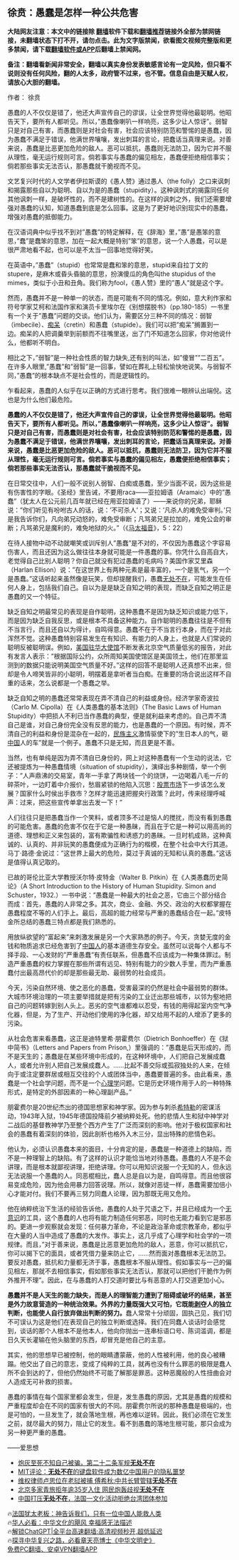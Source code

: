  <!-- 面包屑导航 --> <h2>徐贲：愚蠢是怎样一种公共危害</h2> <p class="notice"><b>大陆网友注意：本文中的链接除 <a href="https://github.com/bannedbook/fanqiang" >翻墙</a>软件下载和<a href="https://github.com/killgcd/justmysocks/blob/master/README.md">翻墙推荐</a>链接外全部为禁网链接，未翻墙状态下打不开，请勿点击。此为文字版禁闻，欲看图文视频完整版和更多禁闻，请下载<a href="https://github.com/bannedbook/fanqiang">翻墙软件或APP</a>后翻墙上禁闻网。</p><p>备注：翻墙看新闻非常安全，翻墙以真实身份发表敏感言论有一定风险，但只看不说则没有任何风险，翻的人太多，政府管不过来，也不管。信息自由是天赋人权，请放心大胆的翻墙。</b></p>  <div class="entry"> <p>作者： 徐贲</p> <p id="summary">愚蠢的人不仅仅是错了，他还大声宣传自己的谬误，让全世界觉得他最聪明。他昭告天下，要所有人都听见。所以，&#8221;愚蠢像喇叭一样响亮，这多少让人惊讶&#8221;。弱智只是对自己有害，而愚蠢则是对社会有害，社会应该特别防范和警惕的是愚蠢，因为愚蠢不满足于错误，他满世界嚷嚷，发出刺耳的言论，把蠢话当真理来说。对善来说，愚蠢是比恶更加危险的敌人。恶可以抵抗，愚蠢则无法防卫，因为它并不服从理性，毫无运行规则可言。倘若事实与愚蠢的偏见相左，愚蠢便拒绝相信事实；倘若那些事实无法否认，那愚蠢就干脆视而不见。</p> <p>文艺复兴时代的人文学者伊拉斯谟的《愚人赞》通过愚人（the folly）之口来讽刺和揭露那些自以为聪明、自以为是的愚蠢（stupidity）。这种讽刺式的揭露同任何其他讽刺一样，是破坏性的，而不是建树性的。在这样的讽刺之外，我们还需要增强对愚蠢的认知，知道愚蠢到底是怎么回事。这是为了更好地识别现实中的愚蠢，增强对愚蠢的抵御能力。</p> <p>在汉语词典中似乎找不到对&#8221;愚蠢&#8221;的特定解释，在《辞海》里，&#8221;愚&#8221;是愚笨的意思，&#8221;蠢&#8221;是蠢笨的意思，加在一起大概是特别&#8221;笨&#8221;的意思，说一个人愚蠢，可以是很严肃地看不起，也可以是不太当一回事地觉得好笑。</p> <p>在英语中，&#8221;愚蠢&#8221;（stupid）也常常是蠢和笨的意思，stupid来自拉丁文的stupere，是麻木或昏头昏脑的意思，扮演傻瓜的角色叫the stupidus of the mimes，类似于小丑和丑角。我们称为fool，《愚人赞》里的&#8221;愚人&#8221;就是这个字。</p> <p>然而，愚蠢并不是一种单一的状态，而是可能有不同的情况。例如，意大利作家和符号学家艾柯和法国作家和演员卡里埃尔在《别想摆脱书》（pp.180-185）一书里有一个关于&#8221;愚蠢&#8221;问题的交谈。他们认为，需要区分三种不同的情况：弱智（imbecile）、<a href="https://www.bannedbook.org/bnews/tag/%E7%97%B4%E5%91%86/" class="st_tag internal_tag" rel="tag" title="标签 痴呆 下的日志">痴呆</a>（cretin）和愚蠢（stupide）。我们可以把&#8221;痴呆&#8221;搁置到一边。痴呆的人把调羹举到前额而不往嘴里送，出了门不知道怎么回家，你对他说什么，他都听不明白。</p> <p>相比之下，&#8221;弱智&#8221;是一种社会性质的智力缺失,还有别的叫法，如&#8221;傻冒&#8221;&#8221;二百五&#8221;。在许多人眼里,&#8221;愚蠢&#8221;和&#8221;弱智&#8221;是一回事，譬如在葬礼上轻松愉快地说笑。与弱智不同，&#8221;愚蠢&#8221;的根本缺点不是社会性的，而是逻辑性的。</p> <p>乍看起来，愚蠢的人似乎在以正确的方式进行思考。我们很难一眼辨认出端倪。这也是为什么他们最危险。</p> <p><strong>愚蠢的人不仅仅是错了，他还大声宣传自己的谬误，让全世界觉得他最聪明。他昭告天下，要所有人都听见。所以，&#8221;愚蠢像喇叭一样响亮，这多少让人惊讶&#8221;。弱智只是对自己有害，而愚蠢则是对社会有害，社会应该特别防范和警惕的是愚蠢，因为愚蠢不满足于错误，他满世界嚷嚷，发出刺耳的言论，把蠢话当真理来说。对善来说，愚蠢是比恶更加危险的敌人。恶可以抵抗，愚蠢则无法防卫，因为它并不服从理性，毫无运行规则可言。倘若事实与愚蠢的偏见相左，愚蠢便拒绝相信事实；倘若那些事实无法否认，那愚蠢就干脆视而不见。</strong></p> <p>在日常交往中，人们一般不说别人弱智、白痴或愚蠢，至少当面不说，因为这些是有伤害性的字眼。《圣经》里告诫，不要用raca——亚拉姆语（Aramaic）中的&#8221;愚蠢&#8221;（犹太人在公元前几百年就已经在用亚拉姆语了）——来说你的兄弟，耶稣说：&#8221;你们听见有吩咐古人的话，说：&#8217;不可杀人&#8217;；又说：&#8217;凡杀人的难免受审判。&#8217;只是我告诉你们，凡向弟兄动怒的，难免受审断；凡骂弟兄是拉加的，难免公会的审断；凡骂弟兄是魔利的，难免地狱的火。&#8221;（《<a href="https://www.bannedbook.org/bnews/tag/%E9%A9%AC%E5%A4%AA%E7%A6%8F%E9%9F%B3/" class="st_tag internal_tag" rel="tag" title="标签 马太福音 下的日志">马太福音</a>》，5：22）</p> <p>在待人接物中动不动就嘲笑或训斥别人&#8221;愚蠢&#8221;是不对的，不仅因为愚蠢这个字容易伤害人，而且还因为这么做往往本身就可能是一件愚蠢的事。你凭什么自高自大，老觉得自己比别人聪明？你自己就没有犯过愚蠢的毛病吗？美国作家艾里森（Harlan Ellison）说：&#8221;在这世界上有两种元素是最丰富的，一个是氢气，另一个是愚蠢。&#8221;这话听起来虽然像是玩笑，但却提醒我们，愚蠢<a href="https://www.bannedbook.org/bnews/tag/%E6%97%A0%E5%A4%84%E4%B8%8D%E5%9C%A8/" class="st_tag internal_tag" rel="tag" title="标签 无处不在 下的日志">无处不在</a>，可能发生在任何人身上，包括我们自己。自以为是是缺乏自知之明的表现，而缺乏自知之明正是愚蠢的又一个特征。</p> <p>缺乏自知之明最常见的表现是自作聪明，这种愚蠢不是因为缺乏知识或能力低下，而是因为缺乏自我反思，或是根本不具备这种能力。自作聪明的愚蠢往往是不但有不当言行，而且还自以为得计，自鸣得意。愚蠢不在于不当言行本身，而在于对此浑然不觉。这种愚蠢特别容易发生在有知识、有能力的人身上，也就是人们常说的聪明反被聪明误。例如，<a href="https://www.bannedbook.org/bnews/tag/%E7%BE%8E%E5%9B%BD%E9%A9%BB%E5%8D%8E%E5%A4%A7%E4%BD%BF%E9%A6%86/" class="st_tag internal_tag" rel="tag" title="标签 美国驻华大使馆 下的日志">美国驻华大使馆</a>不断发表北京空气质量低劣的报告，对此有发言人表示：&#8221;根据国际公约，众所周知美国使馆区是美国领土，他们在那里监测到的数据只能说明美国空气质量不好。&#8221;这样的回答不是聪明人还真想不出来，但却是令人啼笑皆非的小聪明，明摆着是拿听者当白痴。在重要的场合说出这样不自重的话来，怎么说都是一个愚蠢之举。</p> <p>缺乏自知之明的愚蠢还常常表现在弄不清自己的利益或身份。经济学家奇波拉（Carlo M. Cipolla）在《人类愚蠢的基本法则》（The Basic Laws of Human Stupidity）中把损人不利已当作愚蠢的典型，便是就利益来考虑的。自己弄不清自己是谁，对自己身份完全没有反思的能力，也是愚蠢的一个原因。有时候，弄不清自己的利益和身份是混杂在一起的，<span class='wp_keywordlink'><a href="https://www.bannedbook.org/forum11/topic333.html" title="禁片：民族主义和三座大山" target="_blank">民族主义</a></span>激情驱使下的&#8221;生日本人的气，砸<span class='wp_keywordlink_affiliate'><a href="https://www.bannedbook.org/" title="中国" target="_blank">中国</a></span>人的车&#8221;就是一个例子。愚蠢不只是无知，而且更是不善。</p> <p>当然，也有单纯是因为弄不清自已身份的，网上对这种愚蠢有一个生动的说法，它还被提炼为一种愚蠢情境（situation of stupidity），演绎出多种剧情，举一个例子：&#8221;人声鼎沸的交易室，青年一手拿了两块钱一个的烧饼，一边喝着八毛一斤的碎茶叶，一边盯着中介报价，愁眉紧锁的他陷入沉思：<a href="https://www.bannedbook.org/bnews/tag/%e8%82%a1%e7%a5%a8%e5%b8%82%e5%9c%ba/" class="st_tag internal_tag" rel="tag" title="标签 股票市场 下的日志">股票市场</a>下一步该怎么发展？国家什么时侯出手救市？怎样才能迅速把握央行政策？此时，传来经理呼喊声：过来，把这些宣传单拿出去发一下！&#8221;</p>  <p>人们往往只是把愚蠢当作一个笑料，或者顶多不过是恼人的搅扰，而没有看到愚蠢的可能危害。愚蠢的危害不仅在于它是一种愚昧，而且在于它是一种可以用高尚的道德、理想和正义来包装的，富有欺骗性和诱惑力的愚昧。一旦时机成熟，这种真诚的、认真的、并非玩笑的愚蠢便成为正确行为的楷模，在整个社会中大行其道。马丁·路德·金说过：&#8221;这世界上最大的危险，莫过于真诚的无知和认真的愚蠢。&#8221;这话是值得认真记取的。</p> <p>已故的哥伦比亚大学教授沃尔特·皮特金（Walter B. Pitkin）在《人类愚蠢历史简论》（A Short Introduction to the History of Human Stupidity. Simon and Schuster，1932.）一书中说：&#8221;愚蠢是一种最大的社会之恶，它由三个部分结合而成：首先，愚蠢的人非常之多。其次，商业、金融、外交、政治的大权都掌握在愚蠢程度不等的人们手上。最后，高超的能力经常与严重的愚蠢结合在一起。&#8221;皮特金所总结的愚蠢三特点都是我们熟悉的。</p> <p>用放纵欲望的&#8221;富起来&#8221;来刺激发展是另一个大家熟悉的例子。今天，贪婪无度的金钱和物质追求已经危害到了<a href="https://www.bannedbook.org/bnews/tag/%e4%b8%ad%e5%9b%bd%e4%ba%ba/" class="st_tag internal_tag" rel="tag" title="标签 中国人 下的日志">中国人</a>的基本道德生存安全。虽然可以说每个人都与不择手段、一心发财的&#8221;严重愚蠢&#8221;有责任联系，但愚蠢不应该成为一种集体罪过。制造严重愚蠢的权力掌握在那些所谓有远见、特别有能力的少数人手里，而为严重愚蠢付出最高昂代价的却是那些最无助、最弱势的社会成员。</p> <p>今天，污染自然环境、使之恶化的愚蠢，受害最深的仍然是社会中最弱势的群体。大城市环境治理的一项主要举措就是把有污染的工业迁出那些城市，以邻为壑地把自己的问题转嫁到别人头上。恶劣的空气谁都难以忍受，有钱的用得起室内空气净化器，但是，为了生产、开动他们使用的净化器，却又给用不起的人增添了更多的污染。</p> <p>从社会危害来看愚蠢，这正是迪特里希·朋霍费尔（Dietrich Bonhoeffer）在《狱中简书》（Letters and Papers from Prison,）里强调的：&#8221;愚蠢是后天形成的，而不是天生的；愚蠢是在某些环境中形成的，在这种环境中，人们把自己发展成蠢人，或者允许别人把自己发展成蠢人。……比起不善交际或孤寂独处的人来，在倾向于或注定要群居或相互交往的个人或团体当中，愚蠢要普遍的多。由此看来，愚蠢是一个社会学问题，而不是一个<a href="https://www.bannedbook.org/bnews/tag/%e5%bf%83%e7%90%86%e5%ad%a6/" class="st_tag internal_tag" rel="tag" title="标签 心理学 下的日志">心理学</a>问题。它是历史环境作用于人的一种特殊形式，是特定的外部因素的一种心理副产品。&#8221;</p> <p>朋霍费尔是20世纪杰出的德国思想家和神学家。因为参与刺杀<a href="https://www.bannedbook.org/bnews/tag/%e5%b8%8c%e7%89%b9%e5%8b%92/" class="st_tag internal_tag" rel="tag" title="标签 希特勒 下的日志">希特勒</a>的密谋活动，1943年入狱，1945年德国投降前夕被纳粹处死。他的悲情人生和狱中神学对二战后的基督教神学乃至整个西方产生了广泛而深刻的影响。他对于极权国家和社会的愚蠢有着深刻的体验，因此剖析也格外入木三分，显出特殊的悲情色彩。</p> <p>他认为，必须认识愚蠢本来的面目，十分肯定的是，愚蠢是一种道德上的缺陷，而不是一种理智上的缺陷。有了这样的认识才能恰当地对待愚蠢。愚蠢的人不是不会讲理，而是根本就鄙视讲理，拒绝讲理。你可以用知识说服一个无知的人，但永远无法说服一个愚蠢的人。同恶棍相比，蠢人总是自以为是，自鸣得意。而且他很容易变成危险，因为他会用暴力回答说理。所以，就像对恶徒一样，愚蠢需要加倍小心才能对付。我们不要再三努力同蠢人论理，因为那既无用又危险。</p>  <p>他在纳粹统治下生活的经验告诉他，愚蠢的人处于咒语之下，并且已经成为一个<a href="https://www.bannedbook.org/bnews/tag/%E6%97%A0%E6%84%8F%E8%AF%86/" class="st_tag internal_tag" rel="tag" title="标签 无意识 下的日志">无意识</a>的工具，这个愚蠢的人也将有能力制造任何邪恶，同时也无能力看到它是邪恶的。更进一步观察就会发现：任何暴力革命，不论是政治革命或宗教革命，都似乎在大量的人当中造成了愚蠢的大发作。事实上，这几乎成了心理学和社会学的一项规律。而且，&#8221;对于善来说，愚蠢是比恶意更加危险的敌人，恶意，你可以抵抗它，你可以揭下它的面具，或者凭借力量来防止它，……然而面对愚蠢根本无法防卫。要反对愚蠢，抵抗和力量都无济于事，愚蠢根本不服从理性。假如事实与一己的偏见相左，那就不去相信事实，假如那些事实无法否认，那就可以把他们干脆作为例外推开不理&#8221;。因此，在与愚蠢的人打交道时要比与有恶意的人打交道更加小心。</p> <p><strong>愚蠢并不是人天生的能力缺失，而是人的理智能力遭到了阻碍或破坏的结果，甚至是外力故意营造的一种统治效果。外界的力量既强大又可怕，它既能<span class='wp_keywordlink'><a href="https://www.bannedbook.org/forum2/topic21.html" title="《剥夺》 黄建民 著" target="_blank">剥夺</a></span>人的独立判断，也能使人自行放弃做出判断的努力。</strong>蠢人常常十分顽固，固执己见，我们切不可误认为这是他们在表现自己的独立判断或选择。我们在同蠢人谈话时会感觉到，谈话的那个人根本不是他本人，他向你抛出一连串标语口号、陈词滥调，都是日久天长灌输在他头脑里的东西，却冒充是他自己的主意。</p> <p>其实，他的思想早已被控制，他的眼睛遭蒙蔽，他的人性被利用，他的良心被糟蹋。他交出了自己的意志，变成了纯粹的工具，就再也没有什么罪恶的极限是蠢人所不会到达的了，但他仍然始终不可能了解那是罪恶。这种恶魔般的人性扭曲会对人造成无可补救的损害。</p> <p>愚蠢的事情在每个国家里都会发生，但是，发生愚蠢的原因，尤其是愚蠢的规模和严重程度却会在不同的国家有很大的不同。朋霍费尔所说的那种愚蠢是极端的，也是可怕的，一旦发生了，就会落地生根，再也难以逆转。因此，我们必须在它发生之前，就尽最大的努力，阻止它的发生。看不到愚蠢的落地生根可能，那只会成为另一种更严重的愚蠢。</p> <p>——爱思想</p> <!--<div id="taboola-mid-1"></div>--><ul class='op-related-articles' title='相关阅读'> <li><a href='https://www.bannedbook.org/bnews/comments/20230906/1929911.html' target='_blank'>炮灰至死不知自己被骗，第二十二条军规<b>无处不在</b></a></li> <li><a href='https://www.bannedbook.org/bnews/fanqiang/20230829/1926739.html' target='_blank'>MIT评论：<b>无处不在</b>的键盘软件成为数亿中国用户的隐私噩梦</a></li> <li><a href='https://www.bannedbook.org/bnews/ccpdope/20230729/1913828.html' target='_blank'>维权律师卢思位在老挝被捕 傅希秋:中共长臂管辖<b>无处不在</b></a></li> <li><a href='https://www.bannedbook.org/bnews/ssgc/20230712/1907063.html' target='_blank'>北京多家青旅拒年逾35岁入住 网民炮轰歧视<b>无处不在</b></a></li> <li><a href='https://www.bannedbook.org/bnews/headline/20230610/1895216.html' target='_blank'>中国打压<b>无处不在</b>，法国一文化活动拒绝台湾团体参加</a></li> </ul> <p class="texttj"> 🔥<a href="https://www.bannedbook.org/bnews/ssgc/20230219/1850782.html" target="_blank">法国犹太老板：神告诉我们，只有一位中国人能救人类</a><br/> 🔥<a href="https://www.bannedbook.org/bnews/comments/20220220/1694796.html" target="_blank">华人必看：中华文化的飓风 幸福感无法描述</a><br/> 🔥<a href="https://github.com/bannedbook/fanqiang/wiki/V2ray%E6%9C%BA%E5%9C%BA" target="_blank">解锁ChatGPT|全平台高速翻墙:高清视频秒开,超低延迟</a><br/> 🔥<a href="https://www.bannedbook.org/bnews/comments/20220808/1768773.html" target="_blank">探寻中华复兴之路，必看章天亮博士《中华文明史》</a><br/> <a href="https://github.com/bannedbook/fanqiang/wiki/%E7%A6%81%E9%97%BB%E7%BD%91%E5%AE%89%E5%8D%93%E7%BF%BB%E5%A2%99%E6%96%B0%E9%97%BBAPP" target="_blank">免费PC翻墙、安卓VPN翻墙APP</a><br/> </p><p class="src-info">　 </p> <a name='sharetosocial'></a> <div style="margin-bottom:5px;padding-bottom:5px;clear:both"> <div id="archive-pix-1" class="banner-ads"> <!-- AuctionX Display platform tag START --> <div id="27602x728x90x621x_ADSLOT1" clicktrack="%%CLICK_URL_ESC%%"></div>  <!-- AuctionX Display platform tag END --> </div> <div id="archive-pix-2" class="banner-ads"> <!-- AuctionX Display platform tag START --> <div id="27556x300x250x621x_ADSLOT1" clicktrack="%%CLICK_URL_ESC%%" style="margin:0 auto;text-align:center"></div>  <!-- AuctionX Display platform tag END --> </div> </div>  <div id="archive-pix-1" class="banner-ads"> <!-- AuctionX Display platform tag START --> <div id="27603x728x90x621x_ADSLOT1" clicktrack="%%CLICK_URL_ESC%%"></div>  <!-- AuctionX Display platform tag END --> </div> </div><!--END ENTRY--> 